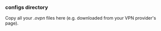 ### configs directory

Copy all your *.ovpn* files here (e.g. downloaded from your VPN provider's page).